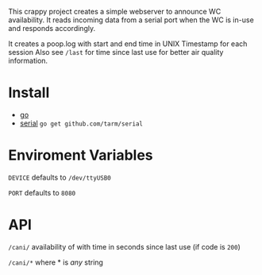 This crappy project creates a simple webserver to announce WC availability.
It reads incoming data from a serial port when the WC is in-use and responds accordingly.

It creates a poop.log with start and end time in UNIX Timestamp for each session
Also see `/last` for time since last use for better air quality information.

# Install

* [go](https://golang.org/dl/)
* [serial](https://github.com/tarm/serial) `go get github.com/tarm/serial`

# Enviroment Variables

`DEVICE` defaults to `/dev/ttyUSB0`

`PORT` defaults to `8080`

# API

`/cani/` availability of with time in seconds since last use (if code is `200`)

`/cani/*` where * is _any_ string

